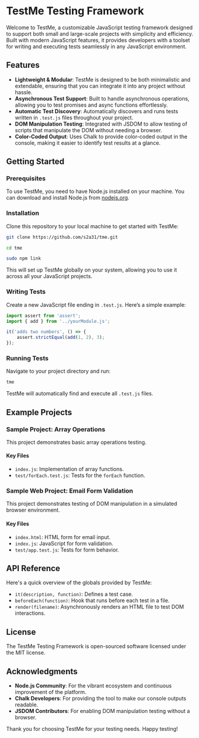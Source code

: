 # TestMe Testing Framework

Welcome to TestMe, a customizable JavaScript testing framework designed to support both small and large-scale projects with simplicity and efficiency. Built with modern JavaScript features, it provides developers with a toolset for writing and executing tests seamlessly in any JavaScript environment.

## Features

- **Lightweight & Modular**: TestMe is designed to be both minimalistic and extendable, ensuring that you can integrate it into any project without hassle.
- **Asynchronous Test Support**: Built to handle asynchronous operations, allowing you to test promises and async functions effortlessly.
- **Automatic Test Discovery**: Automatically discovers and runs tests written in `.test.js` files throughout your project.
- **DOM Manipulation Testing**: Integrated with JSDOM to allow testing of scripts that manipulate the DOM without needing a browser.
- **Color-Coded Output**: Uses Chalk to provide color-coded output in the console, making it easier to identify test results at a glance.

## Getting Started

### Prerequisites

To use TestMe, you need to have Node.js installed on your machine. You can download and install Node.js from [nodejs.org](https://nodejs.org/).

### Installation

Clone this repository to your local machine to get started with TestMe:

```bash
git clone https://github.com/s2a31/tme.git
```
```bash
cd tme
```
```bash
sudo npm link
```

This will set up TestMe globally on your system, allowing you to use it across all your JavaScript projects.

### Writing Tests

Create a new JavaScript file ending in `.test.js`. Here’s a simple example:

```javascript
import assert from 'assert';
import { add } from '../yourModule.js';

it('adds two numbers', () => {
    assert.strictEqual(add(1, 2), 3);
});
```

### Running Tests

Navigate to your project directory and run:

```bash
tme
```

TestMe will automatically find and execute all `.test.js` files.

## Example Projects

### Sample Project: Array Operations

This project demonstrates basic array operations testing.

#### Key Files
- `index.js`: Implementation of array functions.
- `test/forEach.test.js`: Tests for the `forEach` function.

### Sample Web Project: Email Form Validation

This project demonstrates testing of DOM manipulation in a simulated browser environment.

#### Key Files
- `index.html`: HTML form for email input.
- `index.js`: JavaScript for form validation.
- `test/app.test.js`: Tests for form behavior.

## API Reference

Here's a quick overview of the globals provided by TestMe:

- `it(description, function)`: Defines a test case.
- `beforeEach(function)`: Hook that runs before each test in a file.
- `render(filename)`: Asynchronously renders an HTML file to test DOM interactions.

## License

The TestMe Testing Framework is open-sourced software licensed under the MIT license.

## Acknowledgments

- **Node.js Community**: For the vibrant ecosystem and continuous improvement of the platform.
- **Chalk Developers**: For providing the tool to make our console outputs readable.
- **JSDOM Contributors**: For enabling DOM manipulation testing without a browser.

Thank you for choosing TestMe for your testing needs. Happy testing!
